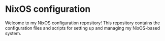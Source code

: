 # NixOS configuration

Welcome to my NixOS configuration repository! This repository contains the configuration files and scripts for setting up and managing my NixOS-based system.
